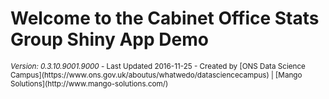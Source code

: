 Welcome to the Cabinet Office Stats Group Shiny App Demo
========

<footer>
<small><em>Version: 0.3.10.9001.9000</em> - Last Updated 2016-11-25 - Created by [ONS Data Science Campus](https://www.ons.gov.uk/aboutus/whatwedo/datasciencecampus) | [Mango Solutions](http://www.mango-solutions.com/) </small>
</footer>
